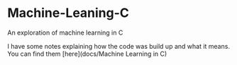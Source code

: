 # Machine-Leaning-C

An exploration of machine learning in C

I have some notes explaining how the code was build up and what it means. You can find them [here](docs/Machine Learning in C)  
